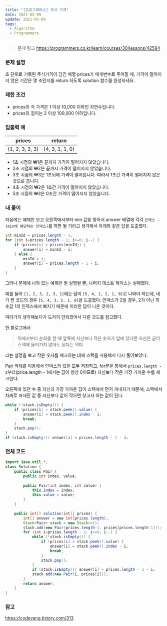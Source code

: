 ```yaml
---
title: "[프로그래머스] 주식 가격"
date: 2021-05-09
update: 2021-05-09
tags:
  - Algorithm
  - Programmers
---
```


> 문제 링크
> <https://programmers.co.kr/learn/courses/30/lessons/42584>

### 문제 설명

초 단위로 기록된 주식가격이 담긴 배열 prices가 매개변수로 주어질 때, 가격이 떨어지지 않은 기간은 몇 초인지를 return 하도록 solution 함수를 완성하세요.

### 제한 조건

- prices의 각 가격은 1 이상 10,000 이하인 자연수입니다.
- prices의 길이는 2 이상 100,000 이하입니다.

### 입출력 예

|prices|return|
|-|-|
|[1, 2, 3, 2, 3]|[4, 3, 1, 1, 0]|

- 1초 시점의 ₩1은 끝까지 가격이 떨어지지 않았습니다.
- 2초 시점의 ₩2은 끝까지 가격이 떨어지지 않았습니다.
- 3초 시점의 ₩3은 1초뒤에 가격이 떨어집니다. 따라서 1초간 가격이 떨어지지 않은 것으로 봅니다.
- 4초 시점의 ₩2은 1초간 가격이 떨어지지 않았습니다.
- 5초 시점의 ₩3은 0초간 가격이 떨어지지 않았습니다.

### 내 풀이

처음에는 예제만 보고 오른쪽에서부터 min 값을 찾아서 answer 배열에 각각 `인덱스 - (min에 해당하는 인덱스)`를 하면 될 거라고 생각해서 아래와 같은 답을 도출했다.

```java
int minId = prices.length - 1;
for (int i=prices.length - 1; i>=0; i--) {
    if (prices[i] > prices[minId]) {
        answer[i] = minId - i;
    } else {
        minId = i;
        answer[i] = prices.length - 1 - i;
    }
}
```

그러나 문제에 나와 있는 예제만 잘 실행될 뿐, 나머지 테스트 케이스는 실패했다.

예를 들어 `[1, 2, 3, 2, 3, 1]`에는 답이 `[5, 4, 1, 2, 1, 0]`로 나와야 하는데, 내가 짠 코드의 경우 `[5, 4, 3, 2, 1, 0]`을 도출했다. 인덱스가 2일 경우, 2가 아닌 최솟값 1의 인덱스에서 빠지기 때문에 이러한 답이 나온 것이다.

여러가지 생각해보다가 도저히 안되겠어서 다른 코드를 참고했다.

한 블로그에서
> 뒤에서부터 순회를 할 때 앞쪽에 자신보다 작은 숫자가 앞에 있다면 자신은 굳이 스택에 들어가지 않아도 된다는 의미

라는 설명을 보고 작은 숫자를 체크하는 데에 스택을 사용해서 다시 풀어보았다.

Pair 객체를 이용해서 인덱스와 값을 모두 저장하고, for문을 통해서 `prices.length - 2`부터(price.length - 1에서는 값이 항상 0이므로) 자신보다 작은 가장 가까운 수를 체크한다.

오른쪽에 있던 수 중 자신과 가장 가까운 값이 스택에서 먼저 꺼내지기 때문에, 스택에서 차례로 꺼내진 값 중 자신보다 값이 작으면 찾고자 하는 값이 된다.

```java
while (!stack.isEmpty()) {
    if (prices[i] > stack.peek().value) {
        answer[i] = stack.peek().index - i;
        break;
    }
    stack.pop();
}
if (stack.isEmpty()) answer[i] = prices.length - 1 - i;
```

### 전체 코드

```java
import java.util.*;
class Solution {
    public class Pair {
        public int index, value;
        
        public Pair(int index, int value) {
            this.index = index;
            this.value = value;
        }
    }
    
    public int[] solution(int[] prices) {
        int[] answer = new int[prices.length];
        Stack<Pair> stack = new Stack<>();
        stack.add(new Pair(prices.length-1, prices[prices.length-1]));
        for (int i=prices.length - 2; i>=0; i--) {
            while (!stack.isEmpty()) {
                if (prices[i] > stack.peek().value) {
                    answer[i] = stack.peek().index - i;
                    break;
                }
                stack.pop();
            }
            if (stack.isEmpty()) answer[i] = prices.length - 1 - i;
            stack.add(new Pair(i, prices[i]));
        }
        return answer;
    }
}
```

### 참고
<https://codevang.tistory.com/313>